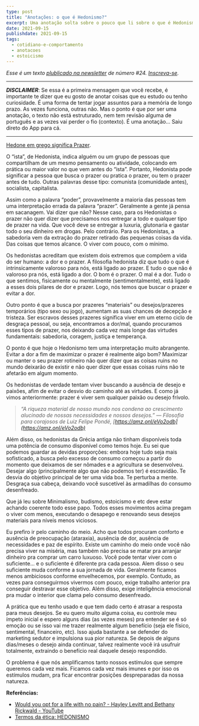 ```yaml
---
type: post
title: "Anotações: o que é Hedonismo?"
excerpt: Uma anotação solta sobre o pouco que li sobre o que é Hedonismo.
date: 2021-09-15
publishdate: 2021-09-15
tags:
  - cotidiano-e-comportamento
  - anotacoes
  - estoicismo
---
```


*Esse é um texto [plublicado na newsletter](https://diegoeis.substack.com/) de número #24. [Inscreva-se](https://diegoeis.substack.com/).*

---

_**DISCLAIMER**_: Se essa é a primeira mensagem que você recebe, é importante te dizer que eu gosto de anotar coisas que eu estudo ou tenho curiosidade. É uma forma de tentar jogar assuntos para a memória de longo prazo. As vezes funciona, outras não. Mas o ponto é que por ser uma anotação, o texto não está estruturado, nem tem revisão alguma de português e as vezes vai perder o fio (contexto). É uma anotação… Saiu direto do App para cá.

---

[Hedone em grego significa Prazer](https://en.wikipedia.org/wiki/Hedone).

O “ista”, de Hedonista, indica alguém ou um grupo de pessoas que compartilham de um mesmo pensamento ou atividade, colocando em prática ou maior valor no que vem antes do “ista”. Portanto, Hedonista pode significar a pessoa que busca o prazer ou pratica o prazer, ou tem o prazer antes de tudo. Outras palavras desse tipo: comunista (comunidade antes), socialista, capitalista.

Assim como a palavra “poder”, provavelmente a maioria das pessoas tem uma interpretação errada da palavra “prazer”. Geralmente a gente já pensa em sacanagem. Vai dizer que não? Nesse caso, para os Hedonistas o prazer não quer dizer que precisamos nos entregar a todo e qualquer tipo de prazer na vida. Que você deve se entregar a luxuria, glutonaria e gastar todo o seu dinheiro em drogas. Pelo contrário. Para os Hedonistas, a sabedoria vem da extração do prazer retirado das pequenas coisas da vida. Das coisas que temos alcance. O viver com pouco, com o mínimo.

Os hedonistas acreditam que existem dois extremos que compõem a vida do ser humano: a dor e o prazer. A filosofia hedonista diz que tudo o que é intrinsicamente valoroso para nós, está ligado ao prazer. E tudo o que não é valoroso pra nós, está ligado a dor. O bom é o prazer. O mal é a dor. Tudo o que sentimos, fisicamente ou mentalmente (sentimentalmente), está ligado a esses dois pilares de dor e prazer. Logo, nós temos que buscar o prazer e evitar a dor.

Outro ponto é que a busca por prazeres “materiais” ou desejos/prazeres temporários (tipo sexo ou jogo), aumentam as suas chances de decepção e tristeza. Ser escravos desses prazeres significa viver em um eterno ciclo de desgraça pessoal, ou seja, encontramos a dor/mal, quando procuramos esses tipos de prazer, nos deixando cada vez mais longe das virtudes fundamentais: sabedoria, coragem, justiça e temperança.

O ponto é que hoje o Hedonismo tem uma interpretação muito abrangente. Evitar a dor a fim de maximizar o prazer é realmente algo bom? Maximizar ou manter o seu prazer rotineiro não quer dizer que as coisas ruins no mundo deixarão de existir e não quer dizer que essas coisas ruins não te afetarão em algum momento. 

Os hedonistas de verdade tentam viver buscando a ausência de desejo e paixões, afim de evitar o desvio do caminho até as virtudes. E como já vimos anteriormente: prazer é viver sem qualquer paixão ou desejo frívolo.

> _“A riqueza material de nosso mundo nos condena ao crescimento alucinado de nossas necessidades e nossos desejos.” — Filosofia para corajosos de Luiz Felipe Pondé, [https://amz.onl/eVo2odb](https://amz.onl/eVo2odb)_

Além disso, os hedonistas da Grécia antiga não tinham disponíveis toda uma potência de consumo disponível como temos hoje. Eu sei que podemos guardar as devidas proporções: embora hoje tudo seja mais sofisticado, a busca pelo excesso de consumo começou a partir do momento que deixamos de ser nômades e a agricultura se desenvolveu. Desejar algo (principalmente algo que não podemos ter) é escravidão. Te desvia do objetivo principal de ter uma vida boa. Te perturba a mente. Desgraça sua cabeça, deixando você suscetível às armadilhas do consumo desenfreado.

Que já leu sobre Minimalismo, budismo, estoicismo e etc deve estar achando coerente todo esse papo. Todos esses movimentos acima pregam o viver com menos, executando o desapego e renovando seus desejos materiais para níveis menos viciosos. 

Eu prefiro ir pelo caminho do meio. Acho que todos procuram conforto e ausência de preocupação (ataraxia), ausência de dor, ausência de necessidades e paz de espírito. Existe um caminho do meio onde você não precisa viver na miséria, mas também não precisa se matar pra arranjar dinheiro pra comprar um carro luxuoso. Você pode tentar viver com o suficiente... e o suficiente é diferente pra cada pessoa. Alem disso o seu suficiente muda conforme a sua jornada de vida. Geralmente ficamos menos ambiciosos conforme envelhecemos, por exemplo. Contudo, as vezes para conseguirmos vivermos com pouco, exige trabalho anterior pra conseguir destravar esse objetivo. Além disso, exige inteligência emocional pra mudar o interior que clama pelo consumo desenfreado.

A prática que eu tenho usado e que tem dado certo é atrasar a resposta para meus desejos. Se eu quero muito alguma coisa, eu controle meu ímpeto inicial e espero alguns dias (as vezes meses) pra entender se é só emoção ou se isso vai me trazer realmente algum benefício (seja ele físico, sentimental, financeiro, etc). Isso ajuda bastante a se defender do marketing sedutor e impulsiona sua pior natureza. Se depois de alguns dias/meses o desejo ainda continuar, talvez realmente você irá usufruir totalmente, extraindo o benefício real daquele desejo respondido.

O problema é que nós amplificamos tanto nossos estímulos que sempre queremos cada vez mais. Ficamos cada vez mais imunes e por isso os estímulos mudam, pra ficar encontrar posições despreparadas da nossa natureza.

**Referências:**

-   [Would you opt for a life with no pain? - Hayley Levitt and Bethany Rickwald - YouTube](https://www.youtube.com/watch?v=XNP1x11Z2Ig)    
-   [Termos da ética: HEDONISMO](https://termos-da-etica.blogspot.com/2012/06/hedonismo.html)